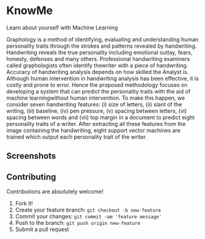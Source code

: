 # KnowMe
Learn about yourself with Machine Learning

Graphology is a method of identifying, evaluating and understanding human personality traits through the strokes and patterns revealed by handwriting. Handwriting reveals the true personality including emotional outlay, fears, honesty, defenses and many others. Professional handwriting examiners called graphologists often identify thewriter with a piece of handwriting. Accuracy of handwriting analysis depends on how skilled the Analyst is. Although human intervention in handwriting analysis has been effective, it is costly and prone to error. Hence the proposed methodology focuses on developing a system that can predict the personality traits with the aid of machine learningwithout human intervention. To make this happen, we consider seven handwriting features: (i) size of letters, (ii) slant of the writing, (iii) baseline, (iv) pen pressure, (v) spacing between letters, (vi) spacing between words and (vii) top margin in a document to predict eight personality traits of a writer. After extracting all these features from the image containing the handwriting, eight support vector machines are trained which output each personality trait of the writer.

## Screenshots

## Contributing

Contributions are absolutely welcome!  

1. Fork it!
2. Create your feature branch: `git checkout -b new-feature`
3. Commit your changes: `git commit -am 'feature message'`
4. Push to the branch: `git push origin new-feature`
5. Submit a pull request
